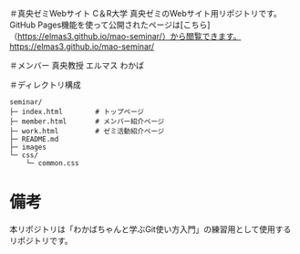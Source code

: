 ＃真央ゼミWebサイト
C＆R大学
真央ゼミのWebサイト用リポジトリです。
GitHub Pages機能を使って公開されたページは[こちら] （https://elmas3.github.io/mao-seminar/）から閲覧できます。
https://elmas3.github.io/mao-seminar/

＃メンバー
真央教授
エルマス
わかば

＃ディレクトリ構成
```
seminar/
├─ index.html        # トップページ
├─ member.html       # メンバー紹介ページ
├─ work.html         # ゼミ活動紹介ページ
├─ README.md
├─ images
└─ css/
    └─ common.css
```

# 備考
本リポジトリは「わかばちゃんと学ぶGit使い方入門」の練習用として使用するリポジトリです。
